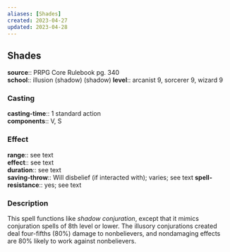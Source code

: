 ```yaml
---
aliases: [Shades]
created: 2023-04-27
updated: 2023-04-28
---
```


## Shades

**source**:: PRPG Core Rulebook pg. 340  
**school**:: illusion (shadow) (shadow)
**level**:: arcanist 9, sorcerer 9, wizard 9

### Casting

**casting-time**:: 1 standard action  
**components**:: V, S

### Effect

**range**:: see text  
**effect**:: see text  
**duration**:: see text  
**saving-throw**:: Will disbelief (if interacted with); varies; see text
**spell-resistance**:: yes; see text

### Description

This spell functions like *shadow conjuration*, except that it mimics conjuration spells of 8th level or lower. The illusory conjurations created deal four-fifths (80%) damage to nonbelievers, and nondamaging effects are 80% likely to work against nonbelievers.
